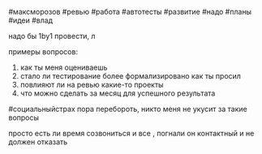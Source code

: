 #максморозов #ревью #работа #автотесты #развитие #надо #планы #идеи #влад

надо бы 1by1 провести, л

примеры вопросов:
1) как ты меня оцениваешь
2) стало ли тестирование более формализировано как ты просил
3) повлияют ли на ревью какие-то проекты
4) что можно сделать за месяц для успешного результата

#социальныйстрах пора перебороть, никто меня не укусит за такие вопросы

просто есть ли время созвониться и все , погнали
он контактный и не должен отказать

